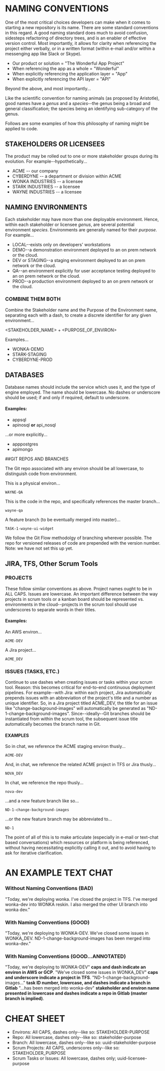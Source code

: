 # NAMING CONVENTIONS

One of the most critical choices developers can make when it comes to starting a new repository is its name. There are some standard conventions in this regard. A good naming standard does much to avoid confusion, sidesteps refactoring of directory trees, and is an enabler of effective version control. Most importantly, it allows for clarity when referencing the project either verbally, or in a written format (within e-mail and/or within a messenging app like Slack or Skype).

- Our product or solution = "The Wonderful App Project"
- When referencing the app as a whole = "Wonderful"
- When explicitly referencing the application layer = "App"
- When explicitly referencing the API layer = "API"

Beyond the above, and most importantly...

Like the scientific convention for naming animals (as proposed by Aristotle), good names have a *genus* and a *species*--the genus being a broad and general classification; the species being an identifying sub-category of the genus.

Follows are some examples of how this philosophy of naming might be applied to code.

## STAKEHOLDERS OR LICENSEES

The product may be rolled out to one or more stakeholder groups during its evolution. For example--hypothetically...

* ACME -- our company
* CYBERDYNE -- a department or division within ACME
* WONKA INDUSTRIES -- a licensee
* STARK INDUSTRIES -- a licensee
* WAYNE INDUSTRIES -- a licensee

## NAMING ENVIRONMENTS

Each stakeholder may have more than one deployable environment. Hence, within each stakeholder or licensee *genus*, are several potential environment *species*. Environments are generally named for their *purpose*. For example...

* LOCAL--exists only on developers' workstations
* DEMO--a demonstration environment deployed to an on prem network or the cloud.
* DEV or STAGING--a staging environment deployed to an on prem network or the cloud.
* QA--an environment explicitly for user acceptance testing deployed to an on prem network or the cloud.
* PROD--a production environment deployed to an on prem network or the cloud.

### COMBINE THEM BOTH

Combine the Stakeholder name and the Purpose of the Environment name, separating each with a dash, to create a discrete identifier for any given environment...

<STAKEHOLDER_NAME> + <PURPOSE_OF_ENVIRON>

Examples...

* WONKA-DEMO
* STARK-STAGING
* CYBERDYNE-PROD

## DATABASES

Database names should include the service which uses it, and the type of engine employed. The name should be lowercase. No dashes or underscore should be used; if and only if required, default to underscore.

#### Examples:

* appsql
* apinosql **or** api_nosql

...or more explicitly...

* apppostgres
* apimongo


##GIT REPOS AND BRANCHES

The Git repo associated with any environ should be all lowercase, to distinguish code from environment.

This is a physical environ...

    WAYNE-QA

This is the code in the repo, and specifically references the master branch...

    wayne-qa

A feature branch (to be eventually merged into master)...

    TASK-1-wayne-ui-widget

We follow the Git Flow methodolgy of branching wherever possible. The repo for versioned releases of code are prepended with the version number. Note: we have not set this up yet.

## JIRA, TFS, Other Scrum Tools

### PROJECTS

These follow similar conventions as above. Project names ought to be in ALL CAPS. Issues are lowercase. An important difference between the way projects in scrum tools or a kanban board should be represented vs. environments in the cloud--projects in the scrum tool should use underscores to separate words in their titles.

#### Examples:

An AWS environ...

    ACME-DEV

A Jira project...

    ACME_DEV

### ISSUES (TASKS, ETC.)

Continue to use dashes when creating issues or tasks within your scrum tool. Reason: this becomes critical for end-to-end continuous deployment pipelines. For example--with Jira: within each project, Jira automatically prepends issues with an abbreviation of the project's title and a number as unique identifier. So, in a Jira project titled ACME_DEV, the title for an issue like "change-background-images" will automatically be generated as "ND-1-change-background-images". Since--ideally--Git branches should be instantiated from within the scrum tool, the subsequent issue title automatically becomes the branch name in Git.

#### EXAMPLES

So in chat, we reference the ACME staging environ thusly...

    ACME-DEV

And, in chat, we reference the related ACME project in TFS or Jira thusly...

    NOVA_DEV

In chat, we reference the repo thusly...

    nova-dev

...and a new feature branch like so...

    ND-1-change-background-images

...or the new feature branch may be abbreviated to...

    ND-1

The point of all of this is to make articulate (especially in e-mail or text-chat based conversations) which resources or platform is being referenced, without having necessitating explicitly calling it out, and to avoid having to ask for iterative clarification.

# AN EXAMPLE TEXT CHAT

### Without Naming Conventions (BAD)

"Today, we're deploying wonka. I've closed the project in TFS. I've merged wonka-dev into WONKA reskin. I also merged the other UI branch into wonka dev."


### With Naming Conventions (GOOD)

"Today, we're deploying to WONKA-DEV. We've closed some issues in WONKA_DEV. ND-1-change-background-images has been merged into wonka-dev." 

### With Naming Conventions (GOOD...ANNOTATED)

"Today, we're deploying to WONKA-DEV" **caps and dash indicate an environ in AWS or GCP**. "We've closed some issues in WONKA_DEV" **caps and underscore indicate a project in TFS**. "ND-1-change-background-images..." **task ID number, lowercase, and dashes indicate a branch in Gitlab** "...has been merged into wonka-dev" **stakeholder and environ name presented in lowercase and dashes indicate a repo in Gitlab (master branch is implied)**.


# CHEAT SHEET

* Environs: All CAPS, dashes only--like so: STAKEHOLDER-PURPOSE
* Repo: All lowercase, dashes only--like so: stakeholder-purpose
* Branch: All lowercase, dashes only--like so: uuid-stakeholder-purpose
* Scrum Projects: All CAPS, underscores only--like so: STAKEHOLDER_PURPOSE
* Scrum Tasks or Issues: All lowercase, dashes only; uuid-licensee-purpose

